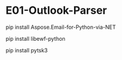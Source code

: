 # E01-Outlook-Parser


pip install Aspose.Email-for-Python-via-NET

pip install libewf-python

pip install pytsk3
